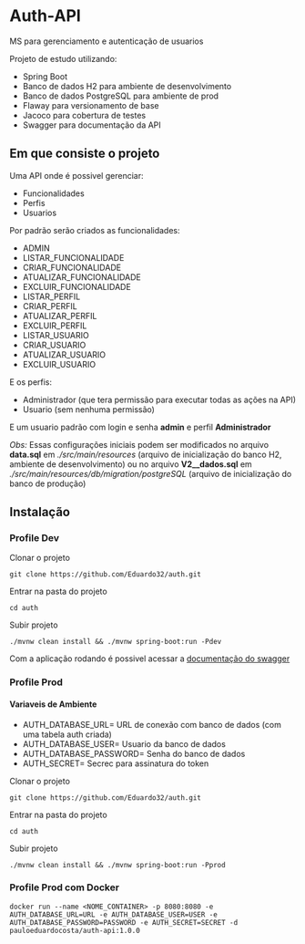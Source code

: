 # Auth-API
MS para gerenciamento e autenticação de usuarios

Projeto de estudo utilizando:

* Spring Boot
* Banco de dados H2 para ambiente de desenvolvimento
* Banco de dados PostgreSQL para ambiente de prod
* Flaway para versionamento de base
* Jacoco para cobertura de testes
* Swagger para documentação da API

## Em que consiste o projeto 

Uma API onde é possivel gerenciar:

* Funcionalidades
* Perfis
* Usuarios

Por padrão serão criados as funcionalidades:

* ADMIN
* LISTAR_FUNCIONALIDADE
* CRIAR_FUNCIONALIDADE
* ATUALIZAR_FUNCIONALIDADE
* EXCLUIR_FUNCIONALIDADE
* LISTAR_PERFIL
* CRIAR_PERFIL
* ATUALIZAR_PERFIL
* EXCLUIR_PERFIL
* LISTAR_USUARIO
* CRIAR_USUARIO
* ATUALIZAR_USUARIO
* EXCLUIR_USUARIO

E os perfis:

* Administrador (que tera permissão para executar todas as ações na API)
* Usuario (sem nenhuma permissão)

E um usuario padrão com login e senha **admin** e perfil **Administrador**

*Obs:* Essas configurações iniciais podem ser modificados no arquivo **data.sql** em *./src/main/resources* (arquivo de inicialização do banco H2, ambiente de desenvolvimento) ou no arquivo **V2__dados.sql** em *./src/main/resources/db/migration/postgreSQL* (arquivo de inicialização do banco de produção)

## Instalação

### Profile Dev

Clonar o projeto

```
git clone https://github.com/Eduardo32/auth.git
```

Entrar na pasta do projeto

```
cd auth
```

Subir projeto

```
./mvnw clean install && ./mvnw spring-boot:run -Pdev
```

Com a aplicação rodando é possivel acessar a [documentação do swagger](http://localhost:8080/swagger-ui.html)

### Profile Prod

#### Variaveis de Ambiente

* AUTH_DATABASE_URL= URL de conexão com banco de dados (com uma tabela auth criada)
* AUTH_DATABASE_USER= Usuario da banco de dados
* AUTH_DATABASE_PASSWORD= Senha do banco de dados 
* AUTH_SECRET= Secrec para assinatura do token

Clonar o projeto

```
git clone https://github.com/Eduardo32/auth.git
```

Entrar na pasta do projeto

```
cd auth
```

Subir projeto

```
./mvnw clean install && ./mvnw spring-boot:run -Pprod
```

### Profile Prod com Docker

```
docker run --name <NOME_CONTAINER> -p 8080:8080 -e AUTH_DATABASE_URL=URL -e AUTH_DATABASE_USER=USER -e AUTH_DATABASE_PASSWORD=PASSWORD -e AUTH_SECRET=SECRET -d pauloeduardocosta/auth-api:1.0.0
```
